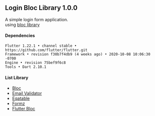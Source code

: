 ## Login Bloc Library 1.0.0 ##

A simple login form application.  
using [bloc library](https://bloclibrary.dev/#/)  

#### Dependencies ####
```
Flutter 1.22.1 • channel stable • https://github.com/flutter/flutter.git
Framework • revision f30b7f4db9 (4 weeks ago) • 2020-10-08 10:06:30 -0700
Engine • revision 75bef9f6c8
Tools • Dart 2.10.1
```

#### List Library ####
- [Bloc](https://pub.dev/packages/bloc)
- [Email Validator]()
- [Eqatable]()
- [Formz]()
- [Flutter Bloc](https://pub.dev/packages/flutter_bloc)